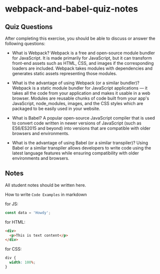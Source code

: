 # webpack-and-babel-quiz-notes

## Quiz Questions

After completing this exercise, you should be able to discuss or answer the following questions:

- What is Webpack?
  Webpack is a free and open-source module bundler for JavaScript. It is made primarily for JavaScript, but it can transform front-end assets such as HTML, CSS, and images if the corresponding loaders are included. Webpack takes modules with dependencies and generates static assets representing those modules.

- What is the advantage of using Webpack (or a similar bundler)?
  Webpack is a static module bundler for JavaScript applications — it takes all the code from your application and makes it usable in a web browser. Modules are reusable chunks of code built from your app's JavaScript, node_modules, images, and the CSS styles which are packaged to be easily used in your website.

- What is Babel?
  A popular open-source JavaScript compiler that is used to convert code written in newer versions of JavaScript (such as ES6/ES2015 and beyond) into versions that are compatible with older browsers and environments.

- What is the advantage of using Babel (or a similar transpiler)?
  Using Babel or a similar transpiler allows developers to write code using the latest language features while ensuring compatibility with older environments and browsers.

## Notes

All student notes should be written here.

How to write `Code Examples` in markdown

for JS:

```js
const data = 'Howdy';
```

for HTML:

```html
<div>
  <p>This is text content</p>
</div>
```

for CSS:

```css
div {
  width: 100%;
}
```
